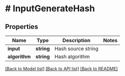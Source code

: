 # # InputGenerateHash

## Properties

Name | Type | Description | Notes
------------ | ------------- | ------------- | -------------
**input** | **string** | Hash source string |
**algorithm** | **string** | Hash algorithm |

[[Back to Model list]](../../README.md#models) [[Back to API list]](../../README.md#endpoints) [[Back to README]](../../README.md)
